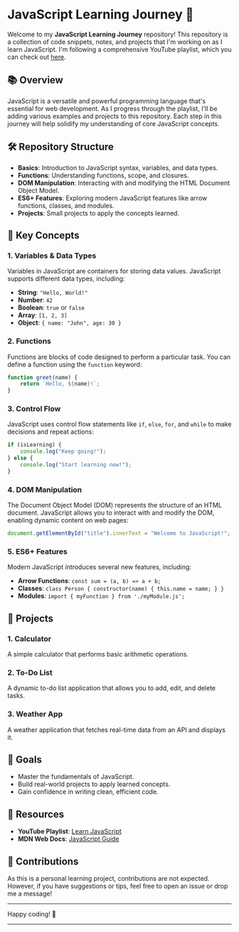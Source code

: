 # JavaScript Learning Journey 🚀

Welcome to my **JavaScript Learning Journey** repository! This repository is a collection of code snippets, notes, and projects that I'm working on as I learn JavaScript. I'm following a comprehensive YouTube playlist, which you can check out [here](https://www.youtube.com/playlist?list=PLwgFb6VsUj_l3XGLgZTf5lXq9rPAQ9COu). 

## 📚 Overview

JavaScript is a versatile and powerful programming language that's essential for web development. As I progress through the playlist, I'll be adding various examples and projects to this repository. Each step in this journey will help solidify my understanding of core JavaScript concepts.

## 🛠️ Repository Structure

- **Basics**: Introduction to JavaScript syntax, variables, and data types.
- **Functions**: Understanding functions, scope, and closures.
- **DOM Manipulation**: Interacting with and modifying the HTML Document Object Model.
- **ES6+ Features**: Exploring modern JavaScript features like arrow functions, classes, and modules.
- **Projects**: Small projects to apply the concepts learned.

## 🧠 Key Concepts

### 1. Variables & Data Types
Variables in JavaScript are containers for storing data values. JavaScript supports different data types, including:

- **String**: `"Hello, World!"`
- **Number**: `42`
- **Boolean**: `true` or `false`
- **Array**: `[1, 2, 3]`
- **Object**: `{ name: "John", age: 30 }`

### 2. Functions
Functions are blocks of code designed to perform a particular task. You can define a function using the `function` keyword:

```javascript
function greet(name) {
    return `Hello, ${name}!`;
}
```

### 3. Control Flow
JavaScript uses control flow statements like `if`, `else`, `for`, and `while` to make decisions and repeat actions:

```javascript
if (isLearning) {
    console.log("Keep going!");
} else {
    console.log("Start learning now!");
}
```

### 4. DOM Manipulation
The Document Object Model (DOM) represents the structure of an HTML document. JavaScript allows you to interact with and modify the DOM, enabling dynamic content on web pages:

```javascript
document.getElementById("title").innerText = "Welcome to JavaScript!";
```

### 5. ES6+ Features
Modern JavaScript introduces several new features, including:

- **Arrow Functions**: `const sum = (a, b) => a + b;`
- **Classes**: `class Person { constructor(name) { this.name = name; } }`
- **Modules**: `import { myFunction } from './myModule.js';`

## 🚀 Projects

### 1. **Calculator**
A simple calculator that performs basic arithmetic operations.

### 2. **To-Do List**
A dynamic to-do list application that allows you to add, edit, and delete tasks.

### 3. **Weather App**
A weather application that fetches real-time data from an API and displays it.

## 🎯 Goals

- Master the fundamentals of JavaScript.
- Build real-world projects to apply learned concepts.
- Gain confidence in writing clean, efficient code.

## 🔗 Resources

- **YouTube Playlist**: [Learn JavaScript](https://www.youtube.com/playlist?list=PLwgFb6VsUj_l3XGLgZTf5lXq9rPAQ9COu)
- **MDN Web Docs**: [JavaScript Guide](https://developer.mozilla.org/en-US/docs/Web/JavaScript/Guide)

## 🤝 Contributions

As this is a personal learning project, contributions are not expected. However, if you have suggestions or tips, feel free to open an issue or drop me a message!

---

Happy coding! 🎉

---
